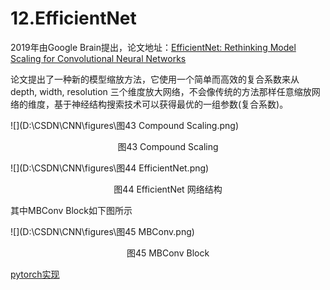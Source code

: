# 12.EfficientNet

2019年由Google Brain提出，论文地址：[EfficientNet: Rethinking Model Scaling for Convolutional Neural Networks](https://arxiv.org/pdf/1905.11946.pdf)

论文提出了一种新的模型缩放方法，它使用一个简单而高效的复合系数来从depth, width, resolution 三个维度放大网络，不会像传统的方法那样任意缩放网络的维度，基于神经结构搜索技术可以获得最优的一组参数(复合系数)。

![](D:\CSDN\CNN\figures\图43 Compound Scaling.png)

<center>
    图43 Compound Scaling
</center>

![](D:\CSDN\CNN\figures\图44 EfficientNet.png)

<center>
    图44 EfficientNet 网络结构
</center>

其中MBConv Block如下图所示

![](D:\CSDN\CNN\figures\图45 MBConv.png)

<center>
    图45 MBConv Block
</center>

[pytorch实现](https://github.com/gdww97/CNN/blob/master/codes/EfficientNet.py)